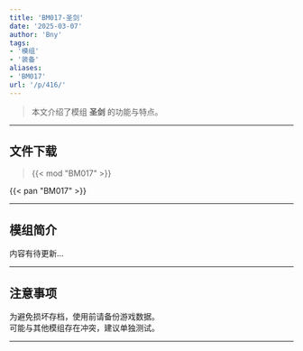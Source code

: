 ```yaml
---
title: 'BM017-圣剑'
date: '2025-03-07'
author: 'Bny'
tags:
- '模组'
- '装备'
aliases:
- 'BM017'
url: '/p/416/'
---
```


> 本文介绍了模组 **圣剑** 的功能与特点。

---

## 文件下载  

> {{< mod "BM017" >}}  

{{< pan "BM017" >}}  

---

## 模组简介

>  
内容有待更新...  

---

## 注意事项

>  
为避免损坏存档，使用前请备份游戏数据。  
可能与其他模组存在冲突，建议单独测试。  

---

